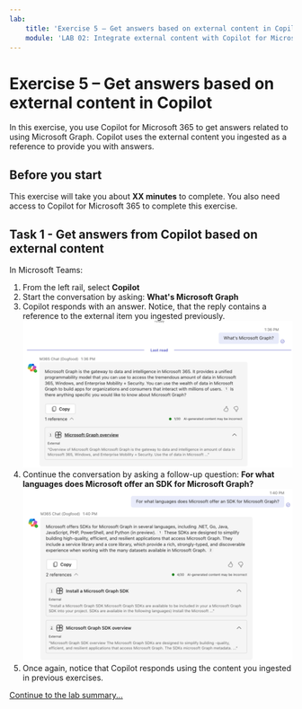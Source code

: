 ```yaml
---
lab:
    title: 'Exercise 5 – Get answers based on external content in Copilot'
    module: 'LAB 02: Integrate external content with Copilot for Microsoft 365 using Microsoft Graph connectors built with .NET'
---
```


# Exercise 5 – Get answers based on external content in Copilot

In this exercise, you use Copilot for Microsoft 365 to get answers related to using Microsoft Graph. Copilot uses the external content you ingested as a reference to provide you with answers.

## Before you start

This exercise will take you about **XX minutes** to complete. You also need access to Copilot for Microsoft 365 to complete this exercise.

## Task 1 - Get answers from Copilot based on external content

In Microsoft Teams:

1. From the left rail, select **Copilot**
1. Start the conversation by asking: **What's Microsoft Graph**
1. Copilot responds with an answer. Notice, that the reply contains a reference to the external item you ingested previously.
   ![Screenshot of the first answer from Copilot for Microsoft 365 displayed in a conversation in Microsoft Teams.](../media/11-copilot-answer-1.png)
1. Continue the conversation by asking a follow-up question: **For what languages does Microsoft offer an SDK for Microsoft Graph?**
   ![Screenshot of the second answer from Copilot for Microsoft 365 displayed in a conversation in Microsoft Teams.](../media/11-copilot-answer-2.png)
1. Once again, notice that Copilot responds using the content you ingested in previous exercises.

[Continue to the lab summary...](./7-summary.md)